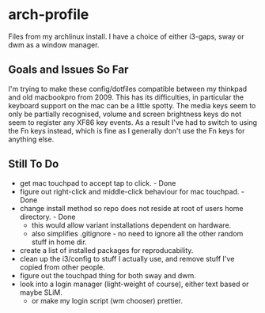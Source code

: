 # arch-profile

Files from my archlinux install. I have a choice of either i3-gaps, sway or dwm as a window manager.

## Goals and Issues So Far

I'm trying to make these config/dotfiles compatible between my thinkpad and old macbookpro from 2009. This has its difficulties, in particular the keyboard support on the mac can be a little spotty.  The media keys seem to only be partially recognised, volume and screen brightness keys do not seem to register any XF86 key events.  As a result I've had to switch to using the Fn keys instead, which is fine as I generally don't use the Fn keys for anything else.

## Still To Do

* get mac touchpad to accept tap to click. - Done
* figure out right-click and middle-click behaviour for mac touchpad. - Done
* change install method so repo does not reside at root of users home directory. - Done
  * this would allow variant installations dependent on hardware.
  * also simplifies .gitignore - no need to ignore all the other random stuff in home dir.
* create a list of installed packages for reproducability.
* clean up the i3/config to stuff I actually use, and remove stuff I've copied from other people.
* figure out the touchpad thing for both sway and dwm.
* look into a login manager (light-weight of course), either text based or maybe SLiM.
  * or make my login script (wm chooser) prettier.
